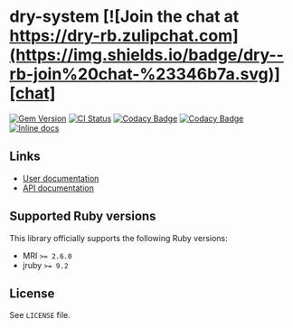 <!--- this file is synced from dry-rb/template-gem project -->
[gem]: https://rubygems.org/gems/dry-system
[actions]: https://github.com/dry-rb/dry-system/actions
[codacy]: https://www.codacy.com/gh/dry-rb/dry-system
[chat]: https://dry-rb.zulipchat.com
[inchpages]: http://inch-ci.org/github/dry-rb/dry-system

# dry-system [![Join the chat at https://dry-rb.zulipchat.com](https://img.shields.io/badge/dry--rb-join%20chat-%23346b7a.svg)][chat]

[![Gem Version](https://badge.fury.io/rb/dry-system.svg)][gem]
[![CI Status](https://github.com/dry-rb/dry-system/workflows/ci/badge.svg)][actions]
[![Codacy Badge](https://api.codacy.com/project/badge/Grade/3a0e30d0ae2542c7ba047ba5f923c0bb)][codacy]
[![Codacy Badge](https://api.codacy.com/project/badge/Coverage/3a0e30d0ae2542c7ba047ba5f923c0bb)][codacy]
[![Inline docs](http://inch-ci.org/github/dry-rb/dry-system.svg?branch=master)][inchpages]

## Links

* [User documentation](https://dry-rb.org/gems/dry-system)
* [API documentation](http://rubydoc.info/gems/dry-system)

## Supported Ruby versions

This library officially supports the following Ruby versions:

* MRI `>= 2.6.0`
* jruby `>= 9.2`

## License

See `LICENSE` file.
